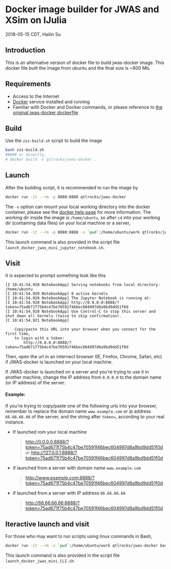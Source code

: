 # Docker image builder for JWAS and XSim on IJulia

2018-05-15 CDT, Hailin Su

## Introduction

This is an alternative version of docker file to build jwas-docker image. This docker file built the image from ubuntu and the final size is ~800 Mb.

## Requirements
- Access to the Internet
- [Docker](https://www.docker.com/get-docker) service installed and running
- Familiar with Docker and Docker commands, or please reference to [the original jwas-docker dockerfile](https://github.com/reworkhow/JWAS-Docker)

## Build
Use the `zzz-build.sh` script to build the image

```bash
bash zzz-build.sh
##### or directly,
# docker build -t qtlrocks/jwas-docker .
```

## Launch
After the building script, it is recommended to run the image by

```bash
docker run -it --rm -p 8888:8888 qtlrocks/jwas-docker
```

The `-v` option can mount your local working directory into the docker container, please see the [docker help page](https://docs.docker.com/engine/reference/commandline/run/#mount-volume--v---read-only) for more information. The working dir inside the image is `/home/ubuntu`, so after `cd` into your working dir (containing data files) on your local machine or a server,

```bash
docker run -it --rm -p 8888:8888 -v `pwd`:/home/ubuntu/work qtlrocks/jwas-docker
```

This launch command is also provided in the script file `launch_docker_jwas_mini_jupyter_notebook.sh`.

## Visit
It is expected to prompt something look like this

```[I 10:41:54.774 NotebookApp] Writing notebook server cookie secret to /home/ubuntu/.local/share/jupyter/runtime/notebook_cookie_secret
[I 10:41:54.920 NotebookApp] Serving notebooks from local directory: /home/ubuntu
[I 10:41:54.920 NotebookApp] 0 active kernels
[I 10:41:54.920 NotebookApp] The Jupyter Notebook is running at:
[I 10:41:54.920 NotebookApp] http://0.0.0.0:8888/?token=75ad671f75b4c47be70591f46bec604997d8a9bd9dd51f0d
[I 10:41:54.920 NotebookApp] Use Control-C to stop this server and shut down all kernels (twice to skip confirmation).
[C 10:41:54.921 NotebookApp] 
    
    Copy/paste this URL into your browser when you connect for the first time,
    to login with a token:
        http://0.0.0.0:8888/?token=75ad671f75b4c47be70591f46bec604997d8a9bd9dd51f0d
```

Then, open the url in an internect browser (IE, Firefox, Chrome, Safari, etc) if JWAS-docker is launched on your local machine.

If JWAS-docker is launched on a server and you're trying to use it in another machine, change the IP address from `0.0.0.0` to the domain name (or IP address) of the server.

#### Example:

If you're trying to copy/paste one of the following urls into your browser, remember to replace the domain name `www.example.com` or ip address `66.66.66.66` of the server, and the string after `token=`, according to your real instance.

- If launched rom your local machine
    >http://0.0.0.0:8888/?token=75ad671f75b4c47be70591f46bec604997d8a9bd9dd51f0d
or
    >http://127.0.0.1:8888/?token=75ad671f75b4c47be70591f46bec604997d8a9bd9dd51f0d

- if launched from a server with domain name `www.example.com`
    >http://www.example.com:8888/?token=75ad671f75b4c47be70591f46bec604997d8a9bd9dd51f0d

- if launched from a server with IP address `66.66.66.66`
    >http://66.66.66.66:8888/?token=75ad671f75b4c47be70591f46bec604997d8a9bd9dd51f0d

## Iteractive launch and visit
For those who may want to run scripts using linux commands in Bash,
```bash
docker run -it --rm -v `pwd`:/home/ubuntu/work qtlrocks/jwas-docker bash
```

This launch command is also provided in the script file `launch_docker_jwas_mini_CLI.sh`.
